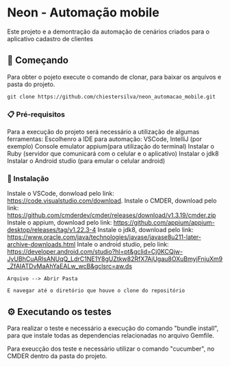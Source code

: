 # Neon - Automação mobile

Este projeto e a demontração da automação de cenários criados para o aplicativo cadastro de clientes

## 🚀 Começando

Para obter o pojeto execute o comando de clonar, para baixar os arquivos e pasta do projeto.

```
git clone https://github.com/chiestersilva/neon_automacao_mobile.git
```


### 📋 Pré-requisitos

Para a execução do projeto será necessário a utilização de algumas ferramentas:
Escolhenro a IDE para automação: VSCode, IntelliJ (por exemplo)
Console emulator appium(para utilização do terminal)
Instalar o Ruby (servidor que comunicará com o celular e o aplicativo)
Instalar o jdk8
Instalar o Android studio (para emular o celular android)

### 🔧 Instalação

Instale o VSCode, donwload pelo link: https://code.visualstudio.com/download.
Instale o CMDER, download pelo link: https://github.com/cmderdev/cmder/releases/download/v1.3.19/cmder.zip  
Instale o appium, download pelo link: https://github.com/appium/appium-desktop/releases/tag/v1.22.3-4
Instale o jdk8, download pelo link: https://www.oracle.com/java/technologies/javase/javase8u211-later-archive-downloads.html
Intale o android studio, pelo link: https://developer.android.com/studio?hl=pt&gclid=Cj0KCQjw-JyUBhCuARIsANUqQ_LdrC1NE1Y8gUZtkw82RfX7AjUgau8OXuBmyjFnjuXm9_ZfAIATDvMaAhYaEALw_wcB&gclsrc=aw.ds


```
Arquivo --> Abrir Pasta

E navegar até o diretório que houve o clone do repositório
```

## ⚙️ Executando os testes

Para realizar o teste e necessário a execução do comando "bundle install", para que instale todas as dependencias relacionadas no arquivo Gemfile.

Para exeucção dos teste e necessário utilizar o comando "cucumber", no CMDER dentro da pasta do projeto.
